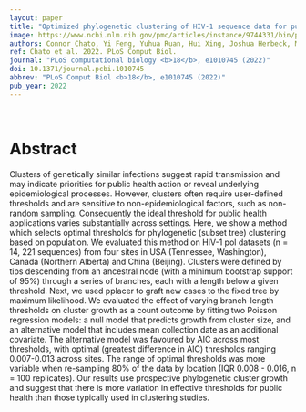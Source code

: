 ```yaml
---
layout: paper
title: "Optimized phylogenetic clustering of HIV-1 sequence data for public health applications."
image: https://www.ncbi.nlm.nih.gov/pmc/articles/instance/9744331/bin/pcbi.1010745.g001.jpg
authors: Connor Chato, Yi Feng, Yuhua Ruan, Hui Xing, Joshua Herbeck, Marcia Kalish, Art F Y Poon
ref: Chato et al. 2022. PLoS Comput Biol.
journal: "PLoS computational biology <b>18</b>, e1010745 (2022)"
doi: 10.1371/journal.pcbi.1010745
abbrev: "PLoS Comput Biol <b>18</b>, e1010745 (2022)"
pub_year: 2022
---
```


<br />
<div data-badge-popover="right" data-badge-type="donut" data-pmid="36449514" data-hide-no-mentions="true" class="altmetric-embed"></div>

# Abstract

Clusters of genetically similar infections suggest rapid transmission and may indicate priorities for public health action or reveal underlying epidemiological processes. However, clusters often require user-defined thresholds and are sensitive to non-epidemiological factors, such as non-random sampling. Consequently the ideal threshold for public health applications varies substantially across settings. Here, we show a method which selects optimal thresholds for phylogenetic (subset tree) clustering based on population. We evaluated this method on HIV-1 pol datasets (n = 14, 221 sequences) from four sites in USA (Tennessee, Washington), Canada (Northern Alberta) and China (Beijing). Clusters were defined by tips descending from an ancestral node (with a minimum bootstrap support of 95%) through a series of branches, each with a length below a given threshold. Next, we used pplacer to graft new cases to the fixed tree by maximum likelihood. We evaluated the effect of varying branch-length thresholds on cluster growth as a count outcome by fitting two Poisson regression models: a null model that predicts growth from cluster size, and an alternative model that includes mean collection date as an additional covariate. The alternative model was favoured by AIC across most thresholds, with optimal (greatest difference in AIC) thresholds ranging 0.007-0.013 across sites. The range of optimal thresholds was more variable when re-sampling 80% of the data by location (IQR 0.008 - 0.016, n = 100 replicates). Our results use prospective phylogenetic cluster growth and suggest that there is more variation in effective thresholds for public health than those typically used in clustering studies.

